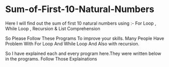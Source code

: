 # Sum-of-First-10-Natural-Numbers
Here I will find out the sum of first 10 natural numbers using :- For Loop , While Loop , Recursion &amp; List Comprehension

So Please Follow These Programs To improve your skills.
Many People Have Problem With For Loop And While Loop And Also with recursion.

So I have explained each and every program here.They were written below in the programs.
Follow Those Explainations
